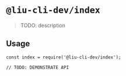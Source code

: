 # `@liu-cli-dev/index`

> TODO: description

## Usage

```
const index = require('@liu-cli-dev/index');

// TODO: DEMONSTRATE API
```
